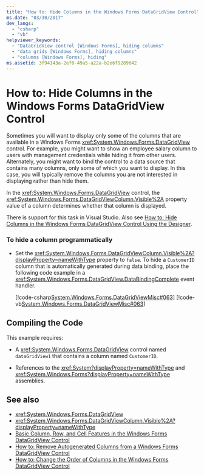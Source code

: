 ```yaml
---
title: "How to: Hide Columns in the Windows Forms DataGridView Control"
ms.date: "03/30/2017"
dev_langs: 
  - "csharp"
  - "vb"
helpviewer_keywords: 
  - "DataGridView control [Windows Forms], hiding columns"
  - "data grids [Windows Forms], hiding columns"
  - "columns [Windows Forms], hiding"
ms.assetid: 3f94143a-2ef0-49a5-a22a-b2e6f9289642
---
```

# How to: Hide Columns in the Windows Forms DataGridView Control
Sometimes you will want to display only some of the columns that are available in a Windows Forms <xref:System.Windows.Forms.DataGridView> control. For example, you might want to show an employee salary column to users with management credentials while hiding it from other users. Alternately, you might want to bind the control to a data source that contains many columns, only some of which you want to display. In this case, you will typically remove the columns you are not interested in displaying rather than hide them.  
  
 In the <xref:System.Windows.Forms.DataGridView> control, the <xref:System.Windows.Forms.DataGridViewColumn.Visible%2A> property value of a column determines whether that column is displayed.  
  
 There is support for this task in Visual Studio.  Also see [How to: Hide Columns in the Windows Forms DataGridView Control Using the Designer](https://msdn.microsoft.com/library/kaswfbes\(v=vs.110\)).  
  
### To hide a column programmatically  
  
-   Set the <xref:System.Windows.Forms.DataGridViewColumn.Visible%2A?displayProperty=nameWithType> property to `false`. To hide a `CustomerID` column that is automatically generated during data binding, place the following code example in a <xref:System.Windows.Forms.DataGridView.DataBindingComplete> event handler.  
  
     [!code-csharp[System.Windows.Forms.DataGridViewMisc#063](../../../../samples/snippets/csharp/VS_Snippets_Winforms/System.Windows.Forms.DataGridViewMisc/CS/datagridviewmisc.cs#063)]
     [!code-vb[System.Windows.Forms.DataGridViewMisc#063](../../../../samples/snippets/visualbasic/VS_Snippets_Winforms/System.Windows.Forms.DataGridViewMisc/VB/datagridviewmisc.vb#063)]  
  
## Compiling the Code  
 This example requires:  
  
-   A <xref:System.Windows.Forms.DataGridView> control named `dataGridView1` that contains a column named `CustomerID`.  
  
-   References to the <xref:System?displayProperty=nameWithType> and <xref:System.Windows.Forms?displayProperty=nameWithType> assemblies.  
  
## See also
- <xref:System.Windows.Forms.DataGridView>
- <xref:System.Windows.Forms.DataGridViewColumn.Visible%2A?displayProperty=nameWithType>
- [Basic Column, Row, and Cell Features in the Windows Forms DataGridView Control](../../../../docs/framework/winforms/controls/basic-column-row-and-cell-features-wf-datagridview-control.md)
- [How to: Remove Autogenerated Columns from a Windows Forms DataGridView Control](../../../../docs/framework/winforms/controls/remove-autogenerated-columns-from-a-wf-datagridview-control.md)
- [How to: Change the Order of Columns in the Windows Forms DataGridView Control](../../../../docs/framework/winforms/controls/how-to-change-the-order-of-columns-in-the-windows-forms-datagridview-control.md)
